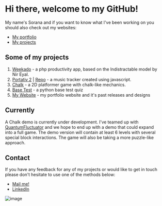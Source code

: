 # Hi there, welcome to my GitHub!

My name's Sorana and if you want to know what I've been working on you should also check out my websites:
* [My portfolio](https://soranaioanamarin.com/)
* [My projects](https://simprojects.cf/)

## Some of my projects

1. [Weekado](https://github.com/codingSIM/weekado) - a php productivity app, based on the Indistractable model by Nir Eyal.
2. [Portativ 2](https://simprojects.cf/p/portativ2/) | [Repo](https://github.com/codingSIM/Portativ2) - a music tracker created using javascript.
3. [Chalk](https://simprojects.cf/p/chalk/) - a 2D platformer game with chalk-like mechanics.
4. [Base Test](https://github.com/codingSIM/BasesTestPy) - a python base test quiz
5. [My Website](https://github.com/codingSIM/Portfolio) - my portfolio website and it's past releases and designs

## Currently
A Chalk demo is currently under development. I've teamed up with [QuantumFluctuator](https://github.com/QuantumFluctuator) and we hope to end up with a demo that could expand into a full game. The demo version will contain at least 6 levels with several special block interactions. The game will also be taking a more puzzle-like approach. 

## Contact
If you have any feedback for any of my projects or would like to get in touch please don't hesitate to use one of the methods below:
* [Mail me!](mailto:simcoding@gmail.com)
* [LinkedIn](https://www.linkedin.com/in/simcoding/)

![image](https://user-images.githubusercontent.com/57096435/156322970-c204a2dd-4d9b-40df-b91c-f5eaf7c6ba9c.png)

<!--
**codingSIM/codingSIM** is a ✨ _special_ ✨ repository because its `README.md` (this file) appears on your GitHub profile.

Here are some ideas to get you started:

- 🔭 I’m currently working on ...
- 🌱 I’m currently learning ...
- 👯 I’m looking to collaborate on ...
- 🤔 I’m looking for help with ...
- 💬 Ask me about ...
- 📫 How to reach me: ...
- 😄 Pronouns: ...
- ⚡ Fun fact: ...
-->

